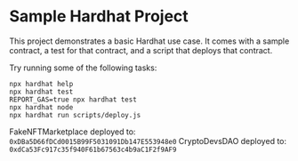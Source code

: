 # Sample Hardhat Project

This project demonstrates a basic Hardhat use case. It comes with a sample contract, a test for that contract, and a script that deploys that contract.

Try running some of the following tasks:

```shell
npx hardhat help
npx hardhat test
REPORT_GAS=true npx hardhat test
npx hardhat node
npx hardhat run scripts/deploy.js
```

FakeNFTMarketplace deployed to:  `0xDBa5D66fDCd0015B99F5031091Db147E553948e0`
CryptoDevsDAO deployed to:  `0xdCa53Fc917c35f940F61b67563c4b9aC1F2f9AF9`
